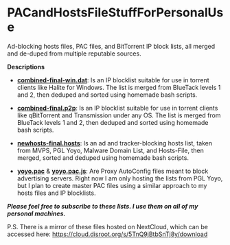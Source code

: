 # PACandHostsFileStuffForPersonalUse
Ad-blocking hosts files, PAC files, and BitTorrent IP block lists, all merged and de-duped from multiple reputable sources.

**Descriptions**

+ [**combined-final-win.dat**](https://github.com/bongochong/PACandHostsFileStuffForPersonalUse/raw/master/combined-final-win.dat): Is an IP blocklist suitable for use in torrent clients like Halite for Windows. The list is merged from BlueTack levels 1 and 2, then deduped and sorted using homemade bash scripts.

* [**combined-final.p2p**](https://github.com/bongochong/PACandHostsFileStuffForPersonalUse/raw/master/combined-final.p2p): Is an IP blocklist suitable for use in torrent clients like qBitTorrent and Transmission under any OS. The list is merged from BlueTack levels 1 and 2, then deduped and sorted using homemade bash scripts.

- [**newhosts-final.hosts**](https://github.com/bongochong/PACandHostsFileStuffForPersonalUse/raw/master/newhosts-final.hosts): Is an ad and tracker-blocking hosts list, taken from MVPS, PGL Yoyo, Malware Domain List, and Hosts-File, then merged, sorted and deduped using homemade bash scripts. 

+ [**yoyo.pac**](https://github.com/bongochong/PACandHostsFileStuffForPersonalUse/raw/master/yoyo.pac) & [**yoyo.pac.js**](https://github.com/bongochong/PACandHostsFileStuffForPersonalUse/raw/master/yoyo.pac.js): Are Proxy AutoConfig files meant to block advertising servers. Right now I am only hosting the lists from PGL Yoyo, but I plan to create master PAC files using a similar approach to my hosts files and IP blocklists.

***Please feel free to subscribe to these lists. I use them on all of my personal machines.***

P.S. There is a mirror of these files hosted on NextCloud, which can be accessed here: https://cloud.disroot.org/s/5TnQ9jBtbSnTj8y/download
